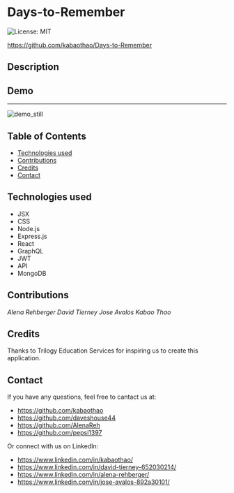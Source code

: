 # Days-to-Remember
![License: MIT](https://img.shields.io/badge/License-MIT-yellow.svg)

https://github.com/kabaothao/Days-to-Remember

## Description 


## Demo 

***

![demo_still](./portfolio/src/Assets/images/demo.png)

## Table of Contents
* [Technologies used](#technologies-used)
* [Contributions](#Contributions)
* [Credits](#Credits)
* [Contact](#Contact)

## Technologies used
  - JSX
  - CSS
  - Node.js
  - Express.js
  - React
  - GraphQL
  - JWT
  - API
  - MongoDB


## Contributions
  *Alena Rehberger*
  *David Tierney*
  *Jose Avalos*
  *Kabao Thao*

## Credits
  Thanks to Trilogy Education Services for inspiring us to create this application.

## Contact
If you have any questions, feel free to cantact us at: 
  * https://github.com/kabaothao
  * https://github.com/daveshouse44
  * https://github.com/AlenaReh
  * https://github.com/pepsi1397


Or connect with us on LinkedIn:
  
  * https://www.linkedin.com/in/kabaothao/
  * https://www.linkedin.com/in/david-tierney-652030214/
  * https://www.linkedin.com/in/alena-rehberger/
  * https://www.linkedin.com/in/jose-avalos-892a30101/